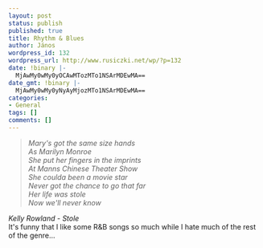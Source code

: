```yaml
---
layout: post
status: publish
published: true
title: Rhythm & Blues
author: János
wordpress_id: 132
wordpress_url: http://www.rusiczki.net/wp/?p=132
date: !binary |-
  MjAwMy0wMy0yOCAwMTozMTo1NSArMDEwMA==
date_gmt: !binary |-
  MjAwMy0wMy0yNyAyMjozMTo1NSArMDEwMA==
categories:
- General
tags: []
comments: []
---
```

<blockquote><i>Mary's got the same size hands<br />
As Marilyn Monroe<br />
She put her fingers in the imprints<br />
At Manns Chinese Theater Show<br />
She coulda been a movie star<br />
Never got the chance to go that far<br />
Her life was stole<br />
Now we'll never know</i></p></blockquote>
<p><i>Kelly Rowland - Stole</i><br />
It's funny that I like some R&B songs so much while I hate much of the rest of the genre...</p>
